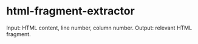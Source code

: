 html-fragment-extractor
=======================

Input: HTML content, line number, column number. Output: relevant HTML fragment.
